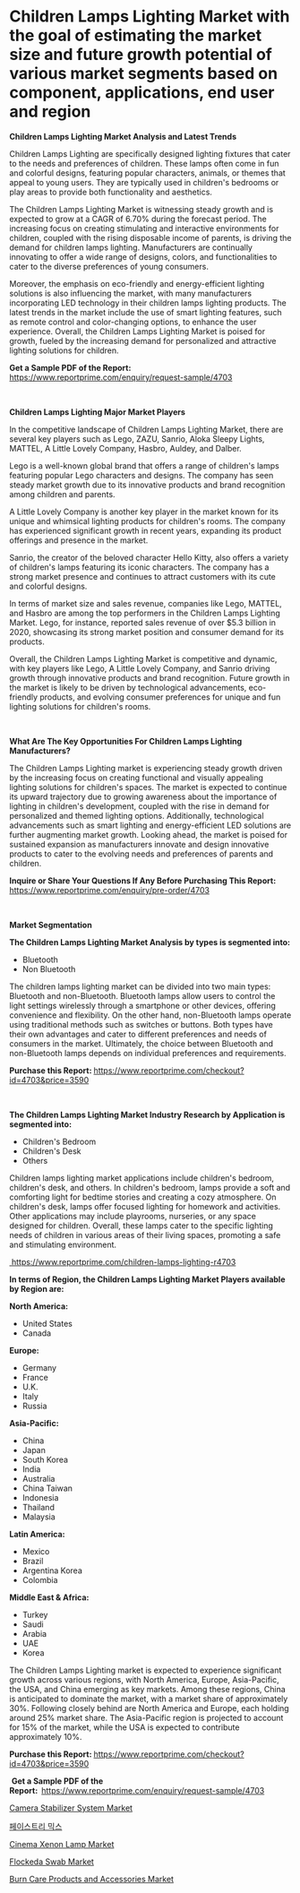<p><h1>Children Lamps Lighting Market with the goal of estimating the market size and future growth potential of various market segments based on component, applications, end user and region</h1></p><p><strong>Children Lamps Lighting Market Analysis and Latest Trends</strong></p>
<p><p>Children Lamps Lighting are specifically designed lighting fixtures that cater to the needs and preferences of children. These lamps often come in fun and colorful designs, featuring popular characters, animals, or themes that appeal to young users. They are typically used in children's bedrooms or play areas to provide both functionality and aesthetics.</p><p>The Children Lamps Lighting Market is witnessing steady growth and is expected to grow at a CAGR of 6.70% during the forecast period. The increasing focus on creating stimulating and interactive environments for children, coupled with the rising disposable income of parents, is driving the demand for children lamps lighting. Manufacturers are continually innovating to offer a wide range of designs, colors, and functionalities to cater to the diverse preferences of young consumers.</p><p>Moreover, the emphasis on eco-friendly and energy-efficient lighting solutions is also influencing the market, with many manufacturers incorporating LED technology in their children lamps lighting products. The latest trends in the market include the use of smart lighting features, such as remote control and color-changing options, to enhance the user experience. Overall, the Children Lamps Lighting Market is poised for growth, fueled by the increasing demand for personalized and attractive lighting solutions for children.</p></p>
<p><strong>Get a Sample PDF of the Report:&nbsp;</strong> <a href="https://www.reportprime.com/enquiry/request-sample/4703">https://www.reportprime.com/enquiry/request-sample/4703</a></p>
<p>&nbsp;</p>
<p><strong>Children Lamps Lighting Major Market Players</strong></p>
<p><p>In the competitive landscape of Children Lamps Lighting Market, there are several key players such as Lego, ZAZU, Sanrio, Aloka Sleepy Lights, MATTEL, A Little Lovely Company, Hasbro, Auldey, and Dalber. </p><p>Lego is a well-known global brand that offers a range of children's lamps featuring popular Lego characters and designs. The company has seen steady market growth due to its innovative products and brand recognition among children and parents.</p><p>A Little Lovely Company is another key player in the market known for its unique and whimsical lighting products for children's rooms. The company has experienced significant growth in recent years, expanding its product offerings and presence in the market.</p><p>Sanrio, the creator of the beloved character Hello Kitty, also offers a variety of children's lamps featuring its iconic characters. The company has a strong market presence and continues to attract customers with its cute and colorful designs.</p><p>In terms of market size and sales revenue, companies like Lego, MATTEL, and Hasbro are among the top performers in the Children Lamps Lighting Market. Lego, for instance, reported sales revenue of over $5.3 billion in 2020, showcasing its strong market position and consumer demand for its products.</p><p>Overall, the Children Lamps Lighting Market is competitive and dynamic, with key players like Lego, A Little Lovely Company, and Sanrio driving growth through innovative products and brand recognition. Future growth in the market is likely to be driven by technological advancements, eco-friendly products, and evolving consumer preferences for unique and fun lighting solutions for children's rooms.</p></p>
<p>&nbsp;</p>
<p><strong>What Are The Key Opportunities For Children Lamps Lighting Manufacturers?</strong></p>
<p><p>The Children Lamps Lighting market is experiencing steady growth driven by the increasing focus on creating functional and visually appealing lighting solutions for children's spaces. The market is expected to continue its upward trajectory due to growing awareness about the importance of lighting in children's development, coupled with the rise in demand for personalized and themed lighting options. Additionally, technological advancements such as smart lighting and energy-efficient LED solutions are further augmenting market growth. Looking ahead, the market is poised for sustained expansion as manufacturers innovate and design innovative products to cater to the evolving needs and preferences of parents and children.</p></p>
<p><strong>Inquire or Share Your Questions If Any Before Purchasing This Report:</strong> <a href="https://www.reportprime.com/enquiry/pre-order/4703">https://www.reportprime.com/enquiry/pre-order/4703</a></p>
<p>&nbsp;</p>
<p><strong>Market Segmentation</strong></p>
<p><strong>The Children Lamps Lighting Market Analysis by types is segmented into:</strong></p>
<p><ul><li>Bluetooth</li><li>Non Bluetooth</li></ul></p>
<p><p>The children lamps lighting market can be divided into two main types: Bluetooth and non-Bluetooth. Bluetooth lamps allow users to control the light settings wirelessly through a smartphone or other devices, offering convenience and flexibility. On the other hand, non-Bluetooth lamps operate using traditional methods such as switches or buttons. Both types have their own advantages and cater to different preferences and needs of consumers in the market. Ultimately, the choice between Bluetooth and non-Bluetooth lamps depends on individual preferences and requirements.</p></p>
<p><strong>Purchase this Report:&nbsp;</strong><a href="https://www.reportprime.com/checkout?id=4703&price=3590">https://www.reportprime.com/checkout?id=4703&price=3590</a></p>
<p>&nbsp;</p>
<p><strong>The Children Lamps Lighting Market Industry Research by Application is segmented into:</strong></p>
<p><ul><li>Children's Bedroom</li><li>Children's Desk</li><li>Others</li></ul></p>
<p><p>Children lamps lighting market applications include children's bedroom, children's desk, and others. In children's bedroom, lamps provide a soft and comforting light for bedtime stories and creating a cozy atmosphere. On children's desk, lamps offer focused lighting for homework and activities. Other applications may include playrooms, nurseries, or any space designed for children. Overall, these lamps cater to the specific lighting needs of children in various areas of their living spaces, promoting a safe and stimulating environment.</p></p>
<p><a href="https://www.reportprime.com/children-lamps-lighting-r4703">&nbsp;https://www.reportprime.com/children-lamps-lighting-r4703</a></p>
<p><strong>In terms of Region, the Children Lamps Lighting Market Players available by Region are:</strong></p>
<p>
    <p> <strong> North America: </strong>
        <ul>
            <li>United States</li>
            <li>Canada</li>
        </ul>
        </p> 
    <p> <strong> Europe: </strong>
        <ul>
            <li>Germany</li>
            <li>France</li>
            <li>U.K.</li>
            <li>Italy</li>
            <li>Russia</li>
        </ul>
        </p> 
    <p> <strong> Asia-Pacific: </strong>
        <ul>
            <li>China</li>
            <li>Japan</li>
            <li>South Korea</li>
            <li>India</li>
            <li>Australia</li>
            <li>China Taiwan</li>
            <li>Indonesia</li>
            <li>Thailand</li>
            <li>Malaysia</li>
        </ul>
        </p> 
    <p> <strong> Latin America: </strong>
        <ul>
            <li>Mexico</li>
            <li>Brazil</li>
            <li>Argentina Korea</li>
            <li>Colombia</li>
        </ul>
        </p> 
    <p> <strong> Middle East & Africa: </strong>
        <ul>
            <li>Turkey</li>
            <li>Saudi</li>
            <li>Arabia</li>
            <li>UAE</li>
            <li>Korea</li>
        </ul>
    </p>
    </p>
<p><p>The Children Lamps Lighting market is expected to experience significant growth across various regions, with North America, Europe, Asia-Pacific, the USA, and China emerging as key markets. Among these regions, China is anticipated to dominate the market, with a market share of approximately 30%. Following closely behind are North America and Europe, each holding around 25% market share. The Asia-Pacific region is projected to account for 15% of the market, while the USA is expected to contribute approximately 10%.</p></p>
<p><strong>Purchase this Report: </strong><a href="https://www.reportprime.com/checkout?id=4703&price=3590">https://www.reportprime.com/checkout?id=4703&price=3590</a></p>
<p>&nbsp;<strong>Get a Sample PDF of the Report:&nbsp;&nbsp;</strong><a href="https://www.reportprime.com/enquiry/request-sample/4703">https://www.reportprime.com/enquiry/request-sample/4703</a></p>
<p><strong></strong></p>
<p><p><a href="https://github.com/bushilahore52/Market-Research-Report-List-1/blob/main/camera-stabilizer-system-market.md">Camera Stabilizer System Market</a></p><p><a href="https://github.com/berlianaparadilla48/Market-Research-Report-List-1/blob/main/920662658267.md">페이스트리 믹스</a></p><p><a href="https://github.com/Valeridd446677/Market-Research-Report-List-2/blob/main/cinema-xenon-lamp-market.md">Cinema Xenon Lamp Market</a></p><p><a href="https://issuu.com/reportprime-2/docs/flockeda-swab-market-size-2030.pptx">Flockeda Swab Market</a></p><p><a href="https://issuu.com/reportprime-2/docs/burn-care-products-and-accessories-market-size-203">Burn Care Products and Accessories Market</a></p></p>